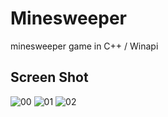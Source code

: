 # Minesweeper
 minesweeper game  in  C++ / Winapi

## Screen Shot

![00](https://user-images.githubusercontent.com/54986748/87675397-4a20ef80-c7b2-11ea-9e13-47a4b5f2aa2b.PNG)
![01](https://user-images.githubusercontent.com/54986748/87675399-4b521c80-c7b2-11ea-8187-3c8872986f92.PNG)
![02](https://user-images.githubusercontent.com/54986748/87675401-4b521c80-c7b2-11ea-9569-88cef8eae38f.PNG)
